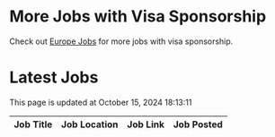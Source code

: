 # More Jobs with Visa Sponsorship

Check out [Europe Jobs](https://github.com/sureshparimi/europejobs#latest-jobs) for more jobs with visa sponsorship.

# Latest Jobs

This page is updated at October 15, 2024 18:13:11

| Job Title | Job Location | Job Link | Job Posted |
| --- | --- | --- | --- |
